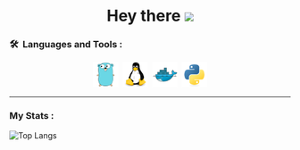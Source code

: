 <p align="center"><img src="https://komarev.com/ghpvc/?username=Ivan-Yagilev&style=flat-square&color=blue" alt="" width="150"></p>
<h1 align="center">Hey there <img src="https://media.giphy.com/media/hvRJCLFzcasrR4ia7z/giphy.gif" width="40"></h1>

### 🛠 &nbsp;Languages and Tools :

<p align="center">
  <img src="https://github.com/devicons/devicon/blob/master/icons/go/go-original.svg" title="Go" alt="Go" width="45" height="45"/>&nbsp;
  <img src="https://github.com/devicons/devicon/blob/master/icons/linux/linux-original.svg" title="Linux" alt="Linux" width="45" height="45"/>&nbsp;
  <img src="https://github.com/devicons/devicon/blob/master/icons/docker/docker-original.svg" title="Docker" alt="Docker" width="45" height="45"/>&nbsp;
  <img src="https://github.com/devicons/devicon/blob/master/icons/python/python-original.svg" title="Python" **alt="Python" width="45" height="45"/>
</p>

---

### My Stats :

![Top Langs](https://github-readme-stats.vercel.app/api/top-langs/?username=Ivan-Yagilev&exclude_repo=Optimization_methods_labs&layout=donut&theme=dark&langs_count=3)
